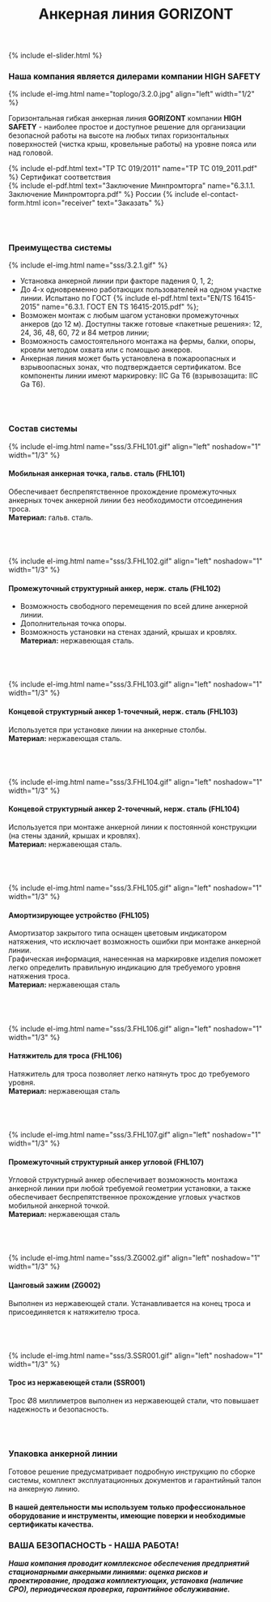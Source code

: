 ﻿---
title: Анкерная линия GORIZONT
cat: 3
sortid: 3.2
submenu: true
permalink: /анкерная-линия-GORIZONT
---

<div style="clear:both"></div>

{% include el-slider.html  %}

### Наша компания является дилерами компании **HIGH SAFETY**
{% include el-img.html name="toplogo/3.2.0.jpg" align="left" width="1/2" %}

Горизонтальная гибкая анкерная линия **GORIZONT** компании **HIGH SAFETY** - наиболее простое и доступное решение для организации безопасной работы на высоте на любых типах горизонтальных поверхностей (чистка крыш, кровельные работы) на уровне пояса или над головой. 

{% include el-pdf.html text="TP TC 019/2011" name="TP TC 019_2011.pdf" %} Сертификат соответствия   
{% include el-pdf.html text="Заключение Минпромторга" name="6.3.1.1. Заключение Минпромторга.pdf" %} России
{% include el-contact-form.html icon="receiver" text="Заказать" %}
###### &nbsp;  


### **Преимущества системы**  
{% include el-img.html name="sss/3.2.1.gif"  %}
 
*	Установка анкерной линии при факторе падения 0, 1, 2;  
*	До 4-х одновременно работающих пользователей на одном участке линии. Испытано по ГОСТ {% include el-pdf.html text="EN/TS 16415-2015" name="6.3.1. ГОСТ EN TS 16415-2015.pdf" %};  
*	Возможен монтаж с любым шагом установки промежуточных анкеров (до 12 м). Доступны также готовые «пакетные решения»: 12, 24, 36, 48, 60, 72 и 84 метров линии;  
*	Возможность самостоятельного монтажа на фермы, балки, опоры, кровли методом охвата или с помощью анкеров.   
*	Анкерная линия может быть установлена в пожароопасных и взрывоопасных зонах, что подтверждается сертификатом. Все компоненты линии имеют маркировку: IIC Ga T6 (взрывозащита: IIC Ga T6).
###### &nbsp;   

 
### **Состав системы**
{% include el-img.html name="sss/3.FHL101.gif" align="left" noshadow="1"  width="1/3" %}
#### **Мобильная анкерная точка, гальв. сталь** (FHL101)
Обеспечивает беспрепятственное прохождение промежуточных анкерных точек анкерной линии без необходимости отсоединения троса.   
**Материал:** гальв. сталь.
###### &nbsp;  

{% include el-img.html name="sss/3.FHL102.gif" align="left" noshadow="1" width="1/3" %}
#### **Промежуточный структурный анкер, нерж. сталь** (FHL102)  
*  Возможность свободного перемещения по всей длине анкерной линии.  
*  Дополнительная точка опоры.  
*  Возможность установки на стенах зданий, крышах и кровлях.  
**Материал:** нержавеющая сталь.
###### &nbsp;  
  
{% include el-img.html name="sss/3.FHL103.gif" align="left" noshadow="1" width="1/3" %}  
#### **Концевой структурный анкер 1-точечный, нерж. сталь** (FHL103)
Используется при установке линии на анкерные столбы.   
**Материал:** нержавеющая сталь.
###### &nbsp;  

{% include el-img.html name="sss/3.FHL104.gif" align="left" noshadow="1" width="1/3" %}
#### **Концевой структурный анкер 2-точечный, нерж. сталь** (FHL104)
Используется при монтаже анкерной линии к постоянной конструкции (на стены зданий, крышах и кровлях).  
**Материал:** нержавеющая сталь.
###### &nbsp;  

{% include el-img.html name="sss/3.FHL105.gif" align="left" noshadow="1" width="1/3" %}
#### **Амортизирующее устройство** (FHL105)
Амортизатор закрытого типа оснащен цветовым индикатором натяжения, что исключает возможность ошибки при монтаже анкерной линии.  
Графическая информация, нанесенная на маркировке изделия поможет легко определить правильную индикацию для требуемого уровня натяжения троса.   
**Материал:** нержавеющая сталь
###### &nbsp;  

{% include el-img.html name="sss/3.FHL106.gif" align="left" noshadow="1" width="1/3" %}
#### **Натяжитель для троса** (FHL106)
Натяжитель для троса позволяет легко натянуть трос до требуемого уровня.   
**Материал:** нержавеющая сталь
###### &nbsp;  

{% include el-img.html name="sss/3.FHL107.gif" align="left" noshadow="1" width="1/3" %}
#### **Промежуточный структурный анкер угловой** (FHL107)
Угловой структурный анкер обеспечивает возможность монтажа анкерной линии при любой требуемой геометрии установки, а также обеспечивает беспрепятственное прохождение угловых участков мобильной анкерной точкой.   
**Материал:** нержавеющая сталь
###### &nbsp;  

{% include el-img.html name="sss/3.ZG002.gif" align="left" noshadow="1" width="1/3" %}
#### **Цанговый зажим** (ZG002)
Выполнен из нержавеющей стали. Устанавливается на конец троса и присоединяется к натяжителю троса.
###### &nbsp;  

{% include el-img.html name="sss/3.SSR001.gif" align="left" noshadow="1" width="1/3" %}
#### **Трос из нержавеющей стали** (SSR001) 
Трос Ø8 миллиметров выполнен из нержавеющей стали, что повышает надежность и безопасность.
###### &nbsp;  

### Упаковка анкерной линии  
Готовое решение предусматривает подробную инструкцию по сборке системы, комплект эксплуатационных документов и гарантийный талон на анкерную линию.

#### В нашей деятельности мы используем только профессиональное оборудование и инструменты, имеющие поверки и необходимые сертификаты качества.


### ВАША БЕЗОПАСНОСТЬ - НАША РАБОТА!

***Наша компания проводит комплексное обеспечения предприятий стационарными анкерными линиями: оценка рисков и проектирование, продажа комплектующих, установка (наличие СРО), периодическая проверка, гарантийное обслуживание.***


